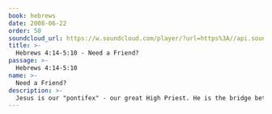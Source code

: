 ```yaml
---
book: hebrews
date: 2008-06-22
order: 50
soundcloud_url: https://w.soundcloud.com/player/?url=https%3A//api.soundcloud.com/tracks/
title: >-
  Hebrews 4:14-5:10 - Need a Friend?
passage: >-
  Hebrews 4:14-5:10
name: >-
  Need a Friend?
description: >-
  Jesus is our "pontifex" - our great High Priest. He is the bridge between a holy God and sinful man. Jesus meets and exceeds all requirements for a priest.
---
```


